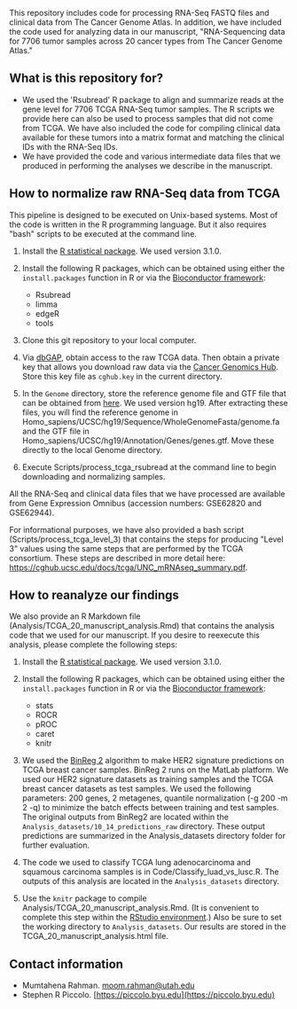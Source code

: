 This repository includes code for processing RNA-Seq FASTQ files and clinical data from The Cancer Genome Atlas. In addition, we have included the code used for analyzing data in our manuscript, "RNA-Sequencing data for 7706 tumor samples across 20 cancer types from The Cancer Genome Atlas."

## What is this repository for?

* We used the 'Rsubread' R package to align and summarize reads at the gene level for 7706 TCGA RNA-Seq tumor samples. The R scripts we provide here can also be used to process samples that did not come from TCGA. We have also included the code for compiling clinical data available for these tumors into a matrix format and matching the clinical IDs with the RNA-Seq IDs.
* We have provided the code and various intermediate data files that we produced in performing the analyses we describe in the manuscript.

## How to normalize raw RNA-Seq data from TCGA

This pipeline is designed to be executed on Unix-based systems. Most of the code is written in the R programming language. But it also requires "bash" scripts to be executed at the command line.

1. Install the [R statistical package](http://r-project.org). We used version 3.1.0.

2. Install the following R packages, which can be obtained using either the ```install.packages``` function in R or via the [Bioconductor framework](http://www.bioconductor.org):
    * Rsubread
    * limma
    * edgeR
    * tools

3. Clone this git repository to your local computer.

4. Via [dbGAP](http://www.ncbi.nlm.nih.gov/gap), obtain access to the raw TCGA data. Then obtain a private key that allows you download raw data via the [Cancer Genomics Hub](https://cghub.ucsc.edu/access/get_access.html). Store this key file as ```cghub.key``` in the current directory.

5. In the ```Genome``` directory, store the reference genome file and GTF file that can be obtained from [here](http://support.illumina.com/sequencing/sequencing_software/igenome.html). We used version hg19. After extracting these files, you will find the reference genome in Homo_sapiens/UCSC/hg19/Sequence/WholeGenomeFasta/genome.fa and the GTF file in Homo_sapiens/UCSC/hg19/Annotation/Genes/genes.gtf. Move these directly to the local Genome directory.

6. Execute Scripts/process_tcga_rsubread at the command line to begin downloading and normalizing samples.

All the RNA-Seq and clinical data files that we have processed are available from Gene Expression Omnibus (accession numbers: GSE62820 and GSE62944).

For informational purposes, we have also provided a bash script (Scripts/process_tcga_level_3) that contains the steps for producing "Level 3" values using the same steps that are performed by the TCGA consortium. These steps are described in more detail here: https://cghub.ucsc.edu/docs/tcga/UNC_mRNAseq_summary.pdf.

## How to reanalyze our findings

We also provide an R Markdown file (Analysis/TCGA_20_manuscript_analysis.Rmd) that contains the analysis code that we used for our manuscript. If you desire to reexecute this analysis, please complete the following steps:

1. Install the [R statistical package](http://r-project.org). We used version 3.1.0.

2. Install the following R packages, which can be obtained using either the ```install.packages``` function in R or via the [Bioconductor framework](http://www.bioconductor.org):
    * stats
    * ROCR
    * pROC
    * caret
    * knitr

3. We used the [BinReg 2](http://www.biomedcentral.com/1471-2105/12/443) algorithm to make HER2 signature predictions on TCGA breast cancer samples. BinReg 2 runs on the MatLab platform. We used our HER2 signature datasets as training samples and the TCGA breast cancer datasets as test samples. We used the following parameters: 200 genes, 2 metagenes, quantile normalization (-g 200 -m 2 -q) to minimize the batch effects between training and test samples. The original outputs from BinReg2 are located within the ```Analysis_datasets/10_14_predictions_raw``` directory. These output predictions are summarized in the Analysis_datasets directory folder for further evaluation.

4. The code we used to classify TCGA lung adenocarcinoma and squamous carcinoma samples is in Code/Classify_luad_vs_lusc.R. The outputs of this analysis are located in the ```Analysis_datasets``` directory.

5. Use the ```knitr``` package to compile Analysis/TCGA_20_manuscript_analysis.Rmd. (It is convenient to complete this step within the [RStudio environment](http://www.rstudio.com/).) Also be sure to set the working directory to ```Analysis_datasets```.  Our results are stored in the TCGA_20_manuscript_analysis.html file.

## Contact information

* Mumtahena Rahman. [moom.rahman@utah.edu](mailto:moom.rahman@utah.edu)
* Stephen R Piccolo. [https://piccolo.byu.edu](https://piccolo.byu.edu)
